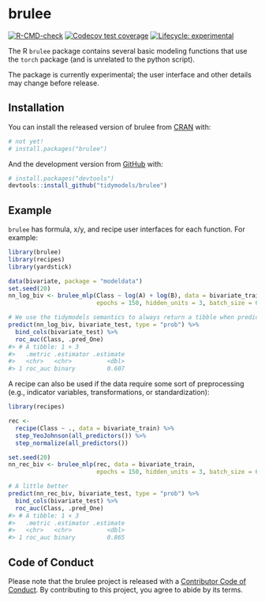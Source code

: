 
<!-- README.md is generated from README.Rmd. Please edit that file -->

# brulee

<!-- badges: start -->

[![R-CMD-check](https://github.com/tidymodels/brulee/workflows/R-CMD-check/badge.svg)](https://github.com/tidymodels/brulee/actions)
[![Codecov test
coverage](https://codecov.io/gh/tidymodels/brulee/branch/main/graph/badge.svg)](https://codecov.io/gh/tidymodels/brulee?branch=main)
[![Lifecycle:
experimental](https://img.shields.io/badge/lifecycle-experimental-orange.svg)](https://www.tidyverse.org/lifecycle/#experimental)
<!-- badges: end -->

The R `brulee` package contains several basic modeling functions that
use the `torch` package (and is unrelated to the python script).

The package is currently experimental; the user interface and other
details may change before release.

## Installation

You can install the released version of brulee from
[CRAN](https://CRAN.R-project.org) with:

``` r
# not yet!
# install.packages("brulee")
```

And the development version from
[GitHub](https://github.com/tidymodels/brulee) with:

``` r
# install.packages("devtools")
devtools::install_github("tidymodels/brulee")
```

## Example

`brulee` has formula, x/y, and recipe user interfaces for each function.
For example:

``` r
library(brulee)
library(recipes)
library(yardstick)

data(bivariate, package = "modeldata")
set.seed(20)
nn_log_biv <- brulee_mlp(Class ~ log(A) + log(B), data = bivariate_train, 
                         epochs = 150, hidden_units = 3, batch_size = 64)

# We use the tidymodels semantics to always return a tibble when predicting
predict(nn_log_biv, bivariate_test, type = "prob") %>% 
  bind_cols(bivariate_test) %>% 
  roc_auc(Class, .pred_One)
#> # A tibble: 1 × 3
#>   .metric .estimator .estimate
#>   <chr>   <chr>          <dbl>
#> 1 roc_auc binary         0.607
```

A recipe can also be used if the data require some sort of preprocessing
(e.g., indicator variables, transformations, or standardization):

``` r
library(recipes)

rec <- 
  recipe(Class ~ ., data = bivariate_train) %>%  
  step_YeoJohnson(all_predictors()) %>% 
  step_normalize(all_predictors())

set.seed(20)
nn_rec_biv <- brulee_mlp(rec, data = bivariate_train, 
                         epochs = 150, hidden_units = 3, batch_size = 64)

# A little better
predict(nn_rec_biv, bivariate_test, type = "prob") %>% 
  bind_cols(bivariate_test) %>% 
  roc_auc(Class, .pred_One)
#> # A tibble: 1 × 3
#>   .metric .estimator .estimate
#>   <chr>   <chr>          <dbl>
#> 1 roc_auc binary         0.865
```

## Code of Conduct

Please note that the brulee project is released with a [Contributor Code
of
Conduct](https://contributor-covenant.org/version/2/0/CODE_OF_CONDUCT.html).
By contributing to this project, you agree to abide by its terms.
